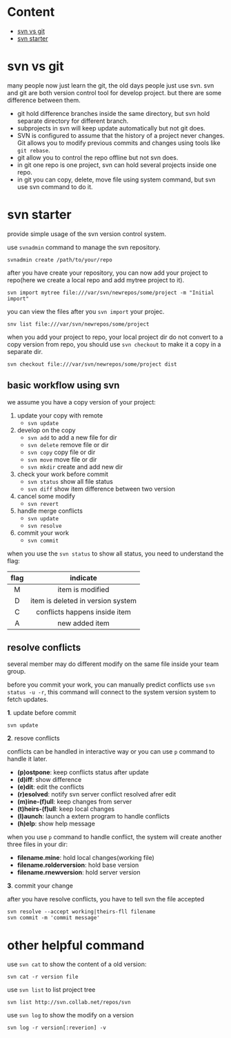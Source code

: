 # Content

- [svn vs git](#svn-vs-git)
-  [svn starter](#svn-starter)

# svn vs git

many people now just learn the git, the old days people just use svn. svn and git are both version control tool for develop project. but there are some difference between them.

+ git hold difference branches inside the same directory, but svn hold separate directory for different branch.
+ subprojects in svn will keep update automatically but not git does.
+ SVN is configured to assume that the history of a project never changes. Git allows you to modify previous commits and changes using tools like `git rebase`.
+ git allow you to control the repo offline but not svn does.
+ in git one repo is one project, svn can hold several projects inside one repo.
+ in git you can copy, delete, move file using system command, but svn use svn command to do it.

# svn starter

provide simple usage of the svn version control system.

use `svnadmin` command to manage the svn repository.

``` shell
svnadmin create /path/to/your/repo
```

after you have create your repository, you can now add your project to repo(here we create a local repo and add mytree project to it).

``` shell
svn import mytree file:///var/svn/newrepos/some/project -m "Initial import"
```

you can view the files after you `svn import` your projec.
``` shell
snv list file:///var/svn/newrepos/some/project
```

when you add your project to repo, your local project dir do not convert to a copy version from repo, you should use `svn checkout` to make it a copy in a separate dir.
``` shell
svn checkout file:///var/svn/newrepos/some/project dist
```

## basic workflow using svn

we assume you have a copy version of your project:

1. update your copy with remote
    - `svn update`
2. develop on the copy
    - `svn add` to add a new file for dir
    - `svn delete` remove file or dir
    - `svn copy` copy file or dir
    - `svn move` move file or dir
    - `svn mkdir` create and add new dir
3. check your work before commit
    - `svn status` show all file status
    -  `svn diff` show item difference between two version
4. cancel some modify
    - `svn revert`
5. handle merge conflicts
    - `svn update`
    - `svn resolve`
6. commit your work
    - `svn commit`

when you use the `svn status` to show all status, you need to understand the flag:

| flag | indicate |
|:----:|:--------:|
|M|item is modified|
|D|item is deleted in version system|
|C|conflicts happens inside item|
|A|new added item|

## resolve conflicts

several member may do different modify on the same file inside your team group.

before you commit your work, you can manually predict conflicts use `svn status -u -r`, this command will connect to the system version system to fetch updates.

**1**. update before commit

``` shell
svn update
```

**2**. resove conflicts

conflicts can be handled in interactive way or you can use `p` command to handle it later.

   - **(p)ostpone**: keep conflicts status after update
   - **(d)iff**: show difference
   - **(e)dit**: edit the conflicts
   - **(r)esolved**: notify svn server conflict resolved afrer edit
   - **(m)ine-(f)ull**: keep changes from server
   - **(t)heirs-(f)ull**: keep local changes
   - **(l)aunch**: launch a extern program to handle conflicts
   - **(h)elp**: show help message

when you use `p` command to handle conflict, the system will create another three files in your dir:

- **filename.mine**: hold local changes(working file)
- **filename.rolderversion**: hold base version
- **filename.rnewversion**: hold server version

**3**. commit your change

after you have resolve conflicts, you have to tell svn the file accepted

``` shell
svn resolve --accept working|theirs-fll filename
svn commit -m 'commit message'
```

# other helpful command

use `svn cat` to show the content of a old version:

``` shell
svn cat -r version file
```

use `svn list` to list project tree

```shell
svn list http://svn.collab.net/repos/svn
```

use `svn log` to show the modify on a version

``` shell
svn log -r version[:reverion] -v
```
